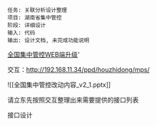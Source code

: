 	任务: 关联分析设计整理
	项目: 湖南省集中管控
	阶段: 详细设计
	输入: 代码
	输出: 设计文档, 未完成功能说明

[全国集中管控WEB端升级](airmail://message?mail=lidong.yang%40pekall.com&messageid=AJEAOQDVIxQ2i3NhVhQU7qqL)'

交互：http://192.168.11.34/ppd/houzhidong/mps/

![[全国集中管控改动内容_v2_1.pptx]]

请立东先按照交互整理出来需要提供的接口列表

接口设计





